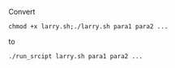 Convert 

```
chmod +x larry.sh;./larry.sh para1 para2 ...
```

to
 
```
./run_srcipt larry.sh para1 para2 ...
```
